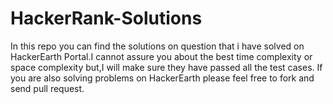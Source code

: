 # HackerRank-Solutions
In this repo you can find the solutions on question that i have solved on HackerEarth Portal.I cannot assure you about the best time complexity or space complexity but,I will make sure they have passed all the test cases.
If you are also solving problems on HackerEarth please feel free to fork and send pull request.

